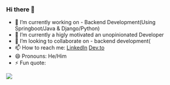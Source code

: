### Hi there 👋



- 🔭 I’m currently working on - Backend Development(Using Springboot/Java & Django/Python)
- 🌱 I’m currently a higly motivated an unopinionated Developer
- 👯 I’m looking to collaborate on - backend development(
- 📫 How to reach me: [LinkedIn](https://www.linkedin.com/in/akashbiswas13/)  [Dev.to](https://dev.to/akshbswas98)
- 😄 Pronouns: He/Him
- ⚡ Fun quote: 

 ![](https://quotier.vercel.app/quote)

